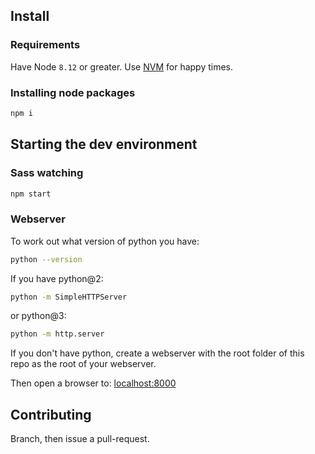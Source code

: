 ## Install

### Requirements

Have Node `8.12` or greater. Use [NVM](https://nvm.sh) for happy times.

### Installing node packages

```bash
npm i
```

## Starting the dev environment

### Sass watching

```bash
npm start
```

### Webserver

To work out what version of python you have:

```bash
python --version
```

If you have python@2:

```bash
python -m SimpleHTTPServer
```

or python@3:

```bash
python -m http.server
```

If you don't have python, create a webserver with the root folder of this repo as the root of your webserver.

Then open a browser to: [localhost:8000](http://localhost:8000)

## Contributing

Branch, then issue a pull-request.
